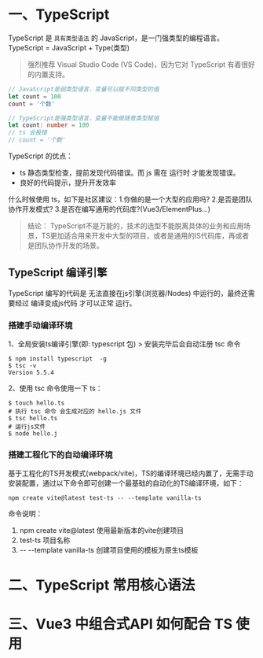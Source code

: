# 一、TypeScript

TypeScript 是 `具有类型语法` 的 JavaScript，是一门强类型的编程语言。
TypeScript = JavaScript + Type(类型)

> 强烈推荐 Visual Studio Code (VS Code)，因为它对 TypeScript 有着很好的内置支持。

```js
// JavaScript是弱类型语言，变量可以赋不同类型的值
let count = 100
count = '个数'
```

```ts
// TypeScript是强类型语言，变量不能做随意类型赋值
let count: number = 100
// ts 会报错
// count = '个数'
```

TypeScript 的优点：

- ts 静态类型检查，提前发现代码错误。而 js 需在 运行时 才能发现错误。
- 良好的代码提示，提升开发效率

什么时候使用 ts，如下是社区建议：1.你做的是一个大型的应用吗? 2.是否是团队协作开发模式? 3.是否在编写通用的代码库?(Vue3/ElementPlus...)

> 结论：
> TypeScript不是万能的，技术的选型不能脱离具体的业务和应用场景，TS更加适合用来开发中大型的项目，或者是通用的IS代码库，再或者是团队协作开发的场景。

## TypeScript 编译引擎

TypeScript 编写的代码是 无法直接在js引擎(浏览器/Nodes) 中运行的，最终还需要经过 编译变成js代码 才可以正常
运行。

### 搭建手动编译环境

1、全局安装ts编译引擎(即: typescript 包) > 安装完毕后会自动注册 tsc 命令

```shell
$ npm install typescript  -g
$ tsc -v
Version 5.5.4
```

2、使用 tsc 命令使用一下 ts：

```shell
$ touch hello.ts
# 执行 tsc 命令 会生成对应的 hello.js 文件
$ tsc hello.ts
# 运行js文件
$ node hello.j
```

### 搭建工程化下的自动编译环境

基于工程化的TS开发模式(webpack/vite)，TS的编译环境已经内置了，无需手动安装配置，通过以下命令即可创建一个最基础的自动化的TS编译环境，如下：

```
npm create vite@latest test-ts -- --template vanilla-ts
```

命令说明：

1. npm create vite@latest 使用最新版本的vite创建项目
2. test-ts 项目名称
3. -- --template vanilla-ts 创建项目使用的模板为原生ts模板

# 二、TypeScript 常用核心语法

# 三、Vue3 中组合式API 如何配合 TS 使用
